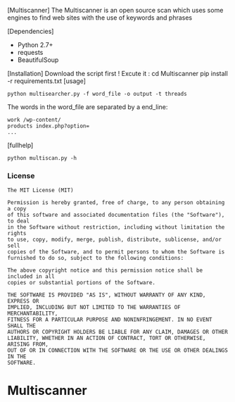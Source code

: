 [Multiscanner]
The Multiscanner is an open source scan which uses some engines
to find web sites with the use of keywords and phrases

[Dependencies]

* Python 2.7+
* requests
* BeautifulSoup

[Installation]
	Download the script first !
	Excute it :
	cd Multiscanner
	pip install -r requirements.txt
[usage]

	python multisearcher.py -f word_file -o output -t threads
	
The words in the word_file are separated by a end_line:
	
	work /wp-content/
	products index.php?option=
	...

[fullhelp]

    python multiscan.py -h
    
### License
```
The MIT License (MIT)

Permission is hereby granted, free of charge, to any person obtaining a copy
of this software and associated documentation files (the "Software"), to deal
in the Software without restriction, including without limitation the rights
to use, copy, modify, merge, publish, distribute, sublicense, and/or sell
copies of the Software, and to permit persons to whom the Software is
furnished to do so, subject to the following conditions:

The above copyright notice and this permission notice shall be included in all
copies or substantial portions of the Software.

THE SOFTWARE IS PROVIDED "AS IS", WITHOUT WARRANTY OF ANY KIND, EXPRESS OR
IMPLIED, INCLUDING BUT NOT LIMITED TO THE WARRANTIES OF MERCHANTABILITY,
FITNESS FOR A PARTICULAR PURPOSE AND NONINFRINGEMENT. IN NO EVENT SHALL THE
AUTHORS OR COPYRIGHT HOLDERS BE LIABLE FOR ANY CLAIM, DAMAGES OR OTHER
LIABILITY, WHETHER IN AN ACTION OF CONTRACT, TORT OR OTHERWISE, ARISING FROM,
OUT OF OR IN CONNECTION WITH THE SOFTWARE OR THE USE OR OTHER DEALINGS IN THE
SOFTWARE.
```
# Multiscanner
